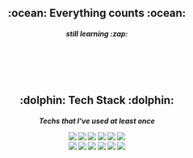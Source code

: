 
<!--
**100race/100race** is a ✨ _special_ ✨ repository because its `README.md` (this file) appears on your GitHub profile.

Here are some ideas to get you started:

- 🔭 I’m currently working on ...
- 🌱 I’m currently learning ...
- 👯 I’m looking to collaborate on ...
- 🤔 I’m looking for help with ...
- 💬 Ask me about ...
- 📫 How to reach me: ...
- 😄 Pronouns: ...
- ⚡ Fun fact: ...👋 :hugs:

뱃지 따로 만든소스
 ![Java Badge](https://img.shields.io/badge/Java-007396?logo=Java&logoColor=white) ![Android Badge](https://img.shields.io/badge/AndroidStudio-3DDC84?logo=Android+studio&logoColor=white) ![Python Badge](https://img.shields.io/badge/Python-blue?logo=Python&logoColor=white)  ![HTML Badge](https://img.shields.io/badge/HTML-E34F26?logo=HTML5&logoColor=white) ![CSS Badge](https://img.shields.io/badge/CSS-1572B6?logo=CSS3&logoColor=white) 
 ![Firebase Badge](https://img.shields.io/badge/Firebase-FFCA28?logo=Firebase&logoColor=white) ![Oracle Badge](https://img.shields.io/badge/Oracle-F80000?logo=Oracle&logoColor=white) ![Linux Badge](https://img.shields.io/badge/Linux-FCC624?logo=Linux&logoColor=black) ![AdobeXD Badge](https://img.shields.io/badge/AdobeXD-FF61F6?logo=Adobe+XD&logoColor=black)
-->


<br><br>
<h2 align="center"> :ocean: Everything counts :ocean: </h2>
<h5 align="center"> still learning :zap: </>
  
<br><br><br><br>
<h2 align="center"> :dolphin: Tech Stack :dolphin:</h2>
<h5 align="center"> Techs that I've used at least once </>


<br>
<p align="center">
 <img src="https://img.shields.io/badge/Java-007396?logo=Java&logoColor=white"/>
 <img src="https://img.shields.io/badge/AndroidStudio-3DDC84?logo=Android+studio&logoColor=white"/>	
<img src="https://img.shields.io/badge/Vue.js-4FC08D?logo=Vue.js&logoColor=white"/>	
<img src="https://img.shields.io/badge/Spring-6DB33F?logo=Spring&logoColor=white"/>
<img src="https://img.shields.io/badge/JavaScript-F7DF1E?logo=Javascript&logoColor=black"/>
<img src="https://img.shields.io/badge/Python-blue?logo=Python&logoColor=white"/>
	<br>
 <img src="https://img.shields.io/badge/HTML-E34F26?logo=HTML5&logoColor=white"/>
 <img src="https://img.shields.io/badge/CSS-1572B6?logo=CSS3&logoColor=white"/>
 <img src="https://img.shields.io/badge/Firebase-FFCA28?logo=Firebase&logoColor=white"/>
 <img src="https://img.shields.io/badge/Oracle-F80000?logo=Oracle&logoColor=white"/>
 <img src="https://img.shields.io/badge/Linux-FCC624?logo=Linux&logoColor=black"/>
 <img src="https://img.shields.io/badge/AdobeXD-FF61F6?logo=Adobe+XD&logoColor=black"/>
	
	
</p>

